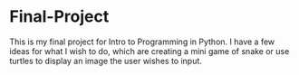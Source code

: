 # Final-Project
This is my final project for Intro to Programming in Python. I have a few ideas for what I wish to do, which are creating a mini game of snake or use turtles to display an image the user wishes to input.
